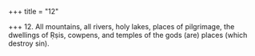 +++
title = "12"

+++
12. All mountains, all rivers, holy lakes, places of pilgrimage, the dwellings of Ṛṣis, cowpens, and temples of the gods (are) places (which destroy sin).
